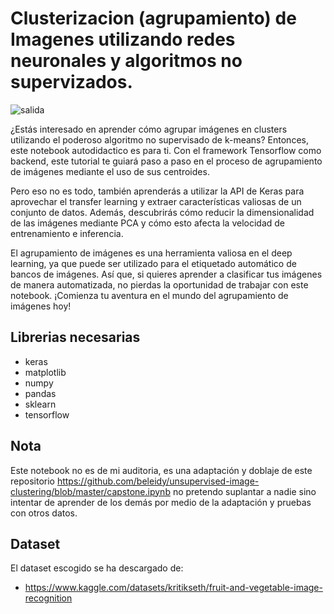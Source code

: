 # Clusterizacion (agrupamiento) de Imagenes utilizando redes neuronales y algoritmos no supervizados. 
![salida](https://user-images.githubusercontent.com/91997349/213610072-951f9e93-7544-4cc0-ba08-e4601cebb085.png)

¿Estás interesado en aprender cómo agrupar imágenes en clusters utilizando el poderoso algoritmo no supervisado de k-means? Entonces, este notebook autodidactico es para ti. Con el framework Tensorflow como backend, este tutorial te guiará paso a paso en el proceso de agrupamiento de imágenes mediante el uso de sus centroides.

Pero eso no es todo, también aprenderás a utilizar la API de Keras para aprovechar el transfer learning y extraer características valiosas de un conjunto de datos. Además, descubrirás cómo reducir la dimensionalidad de las imágenes mediante PCA y cómo esto afecta la velocidad de entrenamiento e inferencia.

El agrupamiento de imágenes es una herramienta valiosa en el deep learning, ya que puede ser utilizado para el etiquetado automático de bancos de imágenes. Así que, si quieres aprender a clasificar tus imágenes de manera automatizada, no pierdas la oportunidad de trabajar con este notebook. ¡Comienza tu aventura en el mundo del agrupamiento de imágenes hoy!

## Librerias necesarias
* keras
* matplotlib
* numpy
* pandas
* sklearn
* tensorflow

## Nota 
Este notebook no es de mi auditoria, es una adaptación y doblaje de este repositorio  https://github.com/beleidy/unsupervised-image-clustering/blob/master/capstone.ipynb no pretendo suplantar a nadie sino intentar de aprender de los demás por medio de la adaptación y pruebas con otros datos. 


## Dataset
El dataset escogido se ha descargado de: 
* https://www.kaggle.com/datasets/kritikseth/fruit-and-vegetable-image-recognition 
